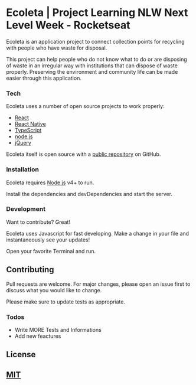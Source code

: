 # Ecoleta | Project Learning NLW Next Level Week - Rocketseat

Ecoleta is an application project to connect collection points for recycling with people who have waste for disposal.

This project can help people who do not know what to do or are disposing of waste in an irregular way with institutions that can dispose of waste properly. Preserving the environment and community life can be made easier through this application.

### Tech

Ecoleta uses a number of open source projects to work properly:

* [React](https://reactjs.org) 
* [React Native](https://facebook.github.io/react-native/)
* [TypeScript](https://www.typescriptlang.org/)
* [node.js]
* [jQuery] 

Ecoleta itself is open source with a [public repository][ecoleta] on GitHub.

### Installation

Ecoleta requires [Node.js](https://nodejs.org/) v4+ to run.

Install the dependencies and devDependencies and start the server.

### Development

Want to contribute? Great!

Ecoleta uses Javascript for fast developing.
Make a change in your file and instantaneously see your updates!

Open your favorite Terminal and run.

## Contributing
Pull requests are welcome. For major changes, please open an issue first to discuss what you would like to change.

Please make sure to update tests as appropriate.


### Todos

 - Write MORE Tests and Informations
 - Add new feactures

## License
[MIT](https://choosealicense.com/licenses/mit/)
----


   [ecoleta]: <https://github.com/wellingtoncid/Ecoleta>
   [React]: <https://reactjs.org/>
   [React Native]: <https://facebook.github.io/react-native/>
   [TypeSript]: <https://www.typescriptlang.org/>
   [node.js]: <http://nodejs.org>
   [jQuery]: <http://jquery.com>
   [@wellingtoncid]: <http://twitter.com/wellingtoncid>
   [@wellingtoncid/in]: <http://linkedin.com/in/wellingtoncid>
